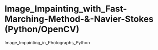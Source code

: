 # Image_Impainting_with_Fast-Marching-Method-&-Navier-Stokes (Python/OpenCV)
Image_Impainting_in_Photographs_Python
